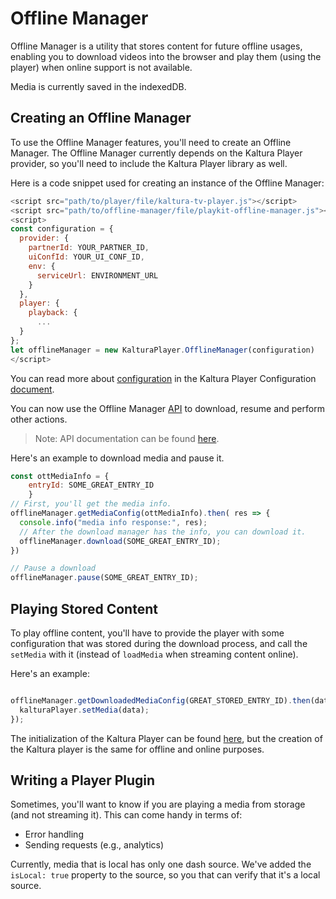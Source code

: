 # Offline Manager

Offline Manager is a utility that stores content for future offline usages, enabling you to download videos into the browser and play them (using the player) when online support is not available.

Media is currently saved in the indexedDB.


## Creating an Offline Manager

To use the Offline Manager features, you'll need to create an Offline Manager. The Offline Manager currently depends on the Kaltura Player provider, so you'll need to include the Kaltura Player library as well.

Here is a code snippet used for creating an instance of the Offline Manager:

```javascript
<script src="path/to/player/file/kaltura-tv-player.js"></script>
<script src="path/to/offline-manager/file/playkit-offline-manager.js"></script>
<script>
const configuration = {
  provider: {
    partnerId: YOUR_PARTNER_ID,
    uiConfId: YOUR_UI_CONF_ID,
    env: {
      serviceUrl: ENVIRONMENT_URL
	}
  },
  player: {
    playback: {
      ...
  }
};
let offlineManager = new KalturaPlayer.OfflineManager(configuration)
</script>
```

You can read more about [configuration](https://github.com/kaltura/kaltura-player-js/blob/master/docs/configuration.md) in the Kaltura Player Configuration [document](https://github.com/kaltura/kaltura-player-js/blob/master/docs/configuration.md).

You can now use the Offline Manager [API](./api.md) to download, resume and perform other actions.

> Note: API documentation can be found [here](./api.md).

Here's an example to download media and pause it.

```javascript
const ottMediaInfo = {
	entryId: SOME_GREAT_ENTRY_ID
	}
// First, you'll get the media info.
offlineManager.getMediaConfig(ottMediaInfo).then( res => {
  console.info("media info response:", res);
  // After the download manager has the info, you can download it.
  offlineManager.download(SOME_GREAT_ENTRY_ID);
})

// Pause a download
offlineManager.pause(SOME_GREAT_ENTRY_ID);
```

## Playing Stored Content
To play offline content, you'll have to provide the player with some configuration that was stored during the download process, and call the `setMedia` with it (instead of `loadMedia` when streaming content online).

Here's an example:
```javascript

offlineManager.getDownloadedMediaConfig(GREAT_STORED_ENTRY_ID).then(data=>{
  kalturaPlayer.setMedia(data);
});
```
The initialization of the Kaltura Player can be found [here](https://github.com/kaltura/kaltura-player-js/blob/master/docs/configuration.md), but the creation of the Kaltura player is the same for offline and online purposes.

## Writing a Player Plugin

Sometimes, you'll want to know if you are playing a media from storage (and not streaming it). This can come handy in terms of:

 - Error handling
 - Sending requests (e.g., analytics)

Currently, media that is local has only one dash source.
We've added the `isLocal: true` property to the source, so you that can verify that it's a local source.

